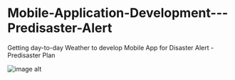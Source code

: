 # Mobile-Application-Development---Predisaster-Alert
Getting day-to-day Weather to develop Mobile App for Disaster Alert - Predisaster Plan

![image alt]()

